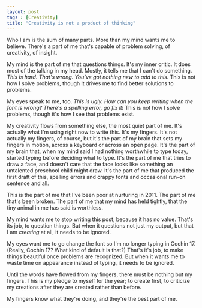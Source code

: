 ```yaml
---
layout: post
tags : [Creativity]
title: "Creativity is not a product of thinking"
---
```

Who I am is the sum of many parts. More than my mind wants me to believe. There's a part of me that's capable of problem solving, of creativity, of insight.

My mind is the part of me that questions things. It's my inner critic. It does most of the talking in my head. Mostly, it tells me that I can't do something. *This is hard. That's wrong. You've got nothing new to add to this.* This is not how I solve problems, though it drives me to find better solutions to problems.

My eyes speak to me, too. *This is ugly. How can you keep writing when the font is wrong? There's a spelling error, go fix it!* This is not how I solve problems, though it's how I see that problems exist.

My creativity flows from something else, the most quiet part of me. It's actually what I'm using right now to write this. It's my fingers. It's not actually my fingers, of course, but it's the part of my brain that sets my fingers in motion, across a keyboard or across an open page. It's the part of my brain that, when my mind said I had nothing worthwhile to type today, started typing before deciding what to type. It's the part of me that tries to draw a face, and doesn't care that the face looks like something an untalented preschool child might draw. It's the part of me that produced the first draft of this, spelling errors and crappy fonts and occasional run-on sentence and all.

This is the part of me that I've been poor at nurturing in 2011. The part of me that's been broken. The part of me that my mind has held tightly, that the tiny animal in me has said is worthless.

My mind wants me to stop writing this post, because it has no value. That's its job, to question things. But when it questions not just my output, but that I am *creating* at all, it needs to be ignored.

My eyes want me to go change the font so I'm no longer typing in Cochin 17. (Really, Cochin 17? What kind of default is that?) That's it's job, to make things beautiful once problems are recognized. But when it wants me to waste time on appearance instead of typing, it needs to be ignored.

Until the words have flowed from my fingers, there must be nothing but my fingers. This is my pledge to myself for the year; to create first, to criticize my creations after they are created rather than before.

My fingers know what they're doing, and they're the best part of me.